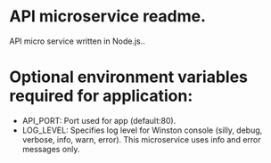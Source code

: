 # API microservice readme.

API micro service written in Node.js..

# Optional environment variables required for application:

- API_PORT: Port used for app (default:80).
- LOG_LEVEL: Specifies log level for Winston console (silly, debug, verbose, info, warn, error).
This microservice uses info and error messages only.
